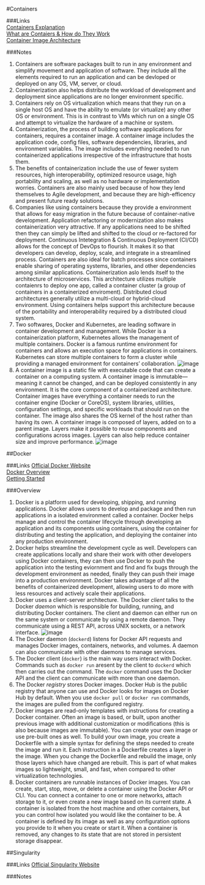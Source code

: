 #Containers

###Links                                                                                                                                                                        
[Containers Explanation](https://cloud.google.com/learn/what-are-containers)                                                                                                                              
[What are Contaiers & How do They Work](https://www.ridge.co/blog/what-are-containers/#what-exactly-is-a-container)                                                                                       
[Container Image Architecture](https://www.aquasec.com/cloud-native-academy/container-security/container-images/#What-is-Docker-Hub?)

###Notes
1. Containers are software packages built to run in any environment and simplify movement and application of software. They include all the elements required to run an application and can be devloped or deployed on any OS, VM, server, or cloud.
2. Containerization also helps distribute the workload of development and deployment since applications are no longer environment specific.
3. Containers rely on OS virtualization which means that they run on a single host OS and have the ability to emulate (or virtualize) any other OS or environment. This is in contrast to VMs which run on a single OS and attempt to virtualize the hardware of a machine or system.
4. Containerization, the process of building software applications for containers, requires a container image. A container image includes the application code, config files, software dependencies, libraries, and environment variables. The image includes everything needed to run containerized applications irrespective of the infrastructure that hosts them.
5. The benefits of containerization include the use of fewer system resources, high interoperability, optimized resource usage, high portability and scaling, as well as no hardware or implementation worries. Containers are also mainly used because of how they lend themselves to Agile development, and because they are high-efficency and present future ready solutions.
6. Companies like using containers because they provide a environment that allows for easy migration in the future because of container-native development. Application refactoring or modernization also makes containerization very attractive. If any applications need to be shifted then they can simply be lifted and shifted to the cloud or re-factored for deployment. Continuous Intetegration & Continuous Deployment (CI/CD) allows for the concept of DevOps to flourish. It makes it so that developers can develop, deploy, scale, and integrate in a streamlined process. Containers are also ideal for batch processes since containers enable sharing of operating systems, libraries, and other dependencies among similar applications. Containerization aslo lends itself to the architecture of microservices. This architecture utilizes multiple contaienrs to deploy one app, called a container cluster (a group of containers in a containerized enviroment). Distributed cloud architectures generally utilize a multi-cloud or hybrid-cloud environment. Using containers helps support this architecture because of the portability and interoperability required by a distributed cloud system.
7. Two softwares, Docker and Kubernetes, are leading software in container development and management. While Docker is a containerization platform, Kubernetes allows the management of multiple containers. Docker is a famous runtime environment for containers and allows an execution space for applications in containers. Kubernetes can store multiple containers to form a cluster while providing a managed environment for containers’ collaboration.
![image](https://github.com/agoel11/KEYS2023/assets/81878922/96f6aa35-3ca9-4e01-9cb2-30159214d170)
8. A container image is a static file with executable code that can create a container on a computing system. A container image is immutable—meaning it cannot be changed, and can be deployed consistently in any environment. It is the core component of a containerized architecture. Container images have everything a container needs to run the container engine (Docker or CoreOS), system libraries, utilities, configuration settings, and specific workloads that should run on the container. The image also shares the OS kernel of the host rather than having its own. A container image is composed of layers, added on to a parent image. Layers make it possible to reuse components and configurations across images. Layers can also help reduce container size and improve performance.
![image](https://github.com/agoel11/KEYS2023/assets/81878922/cc0ef588-1959-4b37-a700-a6cd65d30ffc)

##Docker

###Links
[Official Docker Website](https://www.docker.com/)                                                                                                                                                      
[Docker Overview](https://docs.docker.com/get-started/overview/)                                                                                                                                        
[Getting Started](https://docs.docker.com/get-started/)

###Overview
1. Docker is a platform used for developing, shipping, and running applications. Docker allows users to develop and package and then run applications in a isolated environment called a container. Docker helps manage and control the container lifecycle through developing an application and its components using containers, using the container for distributing and testing the application, and deploying the container into any production environment.
2. Docker helps streamline the development cycle as well. Developers can create applications locally and share their work with other developers using Docker containers, they can then use Docker to push the application into the testing eviornment and find and fix bugs through the development environment as needed, finally they can push their image into a production environment. Docker takes advantage of all the benefits of containerized development, allowing users to do more with less resources and actively scale their applications.
3. Docker uses a client-server architecture. The Docker *client* talks to the Docker *daemon* which is responsible for building, running, and distributing Docker containers. The client and daemon can either run on the same system or communicate by using a remote daemon. They communicate using a REST API, across UNIX sockets, or a network interface.
![image](https://github.com/agoel11/KEYS2023/assets/81878922/bf90347f-83c6-4bf6-9972-9a07b4911326)
4. The Docker daemon (`dockerd`) listens for Docker API requests and manages Docker images, containers, networks, and volumes. A daemon can also communicate with other daemons to manage services.
5. The Docker client (`docker`) is the main way users interact with Docker. Commands such as `docker run` aresent by the client to `dockerd` which then carries out the command. The `docker` command uses the Docker API and the client can communicate with more than one daemon.
6. The Docker *registry* stores Docker images. Docker Hub is the public registry that anyone can use and Docker looks for images on Docker Hub by default. When you use `docker pull` or `docker run` commands, the images are pulled from the configured registry.
7. Docker images are read-only templates with instructions for creating a Docker container. Often an image is based, or built, upon another previous image with additional customization or modifications (this is also because images are immutable). You can create your own image or use pre-built ones as well. To build your own image, you create a Dockerfile with a simple syntax for defining the steps needed to create the image and run it. Each instruction in a Dockerfile creates a layer in the image. When you change the Dockerfile and rebuild the image, only those layers which have changed are rebuilt. This is part of what makes images so lightweight, small, and fast, when compared to other virtualization technologies.
8. Docker containers are runnable instances of Docker images. You can create, start, stop, move, or delete a container using the Docker API or CLI. You can connect a container to one or more networks, attach storage to it, or even create a new image based on its current state. A container is isolated from the host machine and other containers, but you can control how isolated you would like the container to be. A container is defined by its image as well as any configuration options you provide to it when you create or start it. When a container is removed, any changes to its state that are not stored in persistent storage disappear.

##Singularity

###Links
[Official Singularity Website](https://cloud.sylabs.io/)

###Notes
